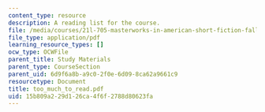 ```yaml
---
content_type: resource
description: A reading list for the course.
file: /media/courses/21l-705-masterworks-in-american-short-fiction-fall-2005/15b809a229d126ca4f6f2788d80623fa_too_much_to_read.pdf
file_type: application/pdf
learning_resource_types: []
ocw_type: OCWFile
parent_title: Study Materials
parent_type: CourseSection
parent_uid: 6d9f6a8b-a9c0-2f0e-6d09-8ca62a9661c9
resourcetype: Document
title: too_much_to_read.pdf
uid: 15b809a2-29d1-26ca-4f6f-2788d80623fa
---
```


